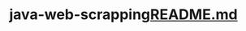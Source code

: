 # java-web-scrapping[README.md](https://github.com/Fayeed98/java-web-scrapping/files/8402895/README.md)
